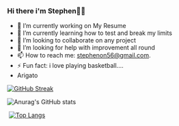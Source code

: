 ### Hi there i'm Stephen👋🙃

- 🔭 I’m currently working on My Resume
- 🌱 I’m currently learning how to test and break my limits
- 👯 I’m looking to collaborate on any project
- 🤔 I’m looking for help with improvement all round
- 📫 How to reach me: stephenon56@gmail.com.
- ⚡ Fun fact: i love playing basketball....
- Arigato

[![GitHub Streak](https://streak-stats.demolab.com?user=Stepheeeen&theme=dark&border_radius=5)](https://git.io/streak-stats)

![Anurag's GitHub stats](https://github-readme-stats.vercel.app/api?username=Stepheeeen&show_icons=true&theme=dark)

 [![Top Langs](https://github-readme-stats.vercel.app/api/top-langs/?username=Stepheeeen&layout=compact&theme=dark)](https://github.com/anuraghazra/github-readme-stats)
